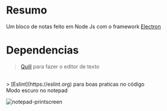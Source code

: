 # Resumo
Um bloco de notas feito em Node Js com o framework [Electron](https://www.electronjs.org/pt/)
<br>

# Dependencias
> [Quill](https://quilljs.com) para fazer o editor de texto
<br>
> [Eslint](https://eslint.org) para boas praticas no código

<div>
Modo escuro no notepad
<br>

  ![notepad-printscreen](https://github.com/Cristi4nSt/notepad/assets/56496903/5137c38e-cc71-430f-a64d-fd04803970f3)
